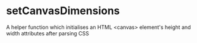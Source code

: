 # setCanvasDimensions
A helper function which initialises an HTML &lt;canvas> element's height and width attributes after parsing CSS
